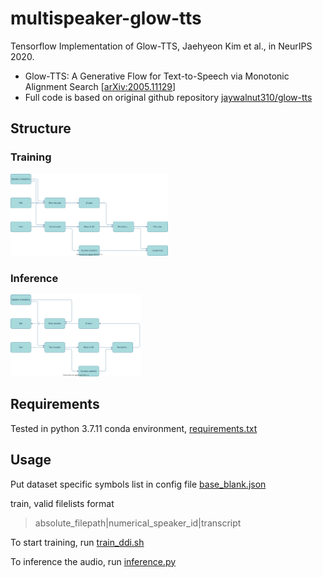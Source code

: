 # multispeaker-glow-tts

Tensorflow Implementation of Glow-TTS, Jaehyeon Kim et al., in NeurIPS 2020. 

- Glow-TTS: A Generative Flow for Text-to-Speech via Monotonic Alignment Search [[arXiv:2005.11129](https://arxiv.org/abs/2005.11129)]
- Full code is based on original github repository [jaywalnut310/glow-tts](https://github.com/jaywalnut310/glow-tts)

## Structure

### Training
<img src='./Figures/Training.svg' width=50% />

### Inference
<img src='./Figures/Inference.svg' width=41.5% />



## Requirements

Tested in python 3.7.11 conda environment, [requirements.txt](./requirements.txt)

## Usage

Put dataset specific symbols list in config file [base_blank.json](./configs/base_blank.json)

train, valid filelists format

> absolute_filepath|numerical_speaker_id|transcript

To start training, run [train_ddi.sh](./train_ddi.sh)

To inference the audio, run [inference.py](./inference.py)
